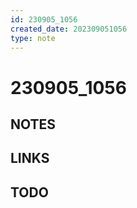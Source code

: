 ```yaml
---
id: 230905_1056 
created_date: 202309051056
type: note
---
```


# 230905_1056

## NOTES

## LINKS

## TODO

